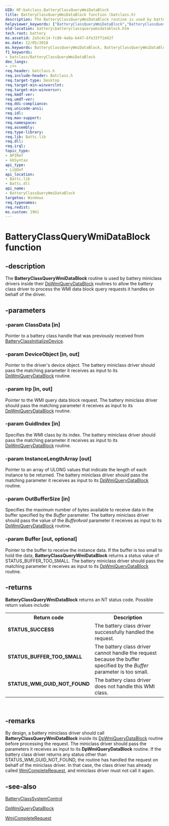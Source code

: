 ```yaml
---
UID: NF:batclass.BatteryClassQueryWmiDataBlock
title: BatteryClassQueryWmiDataBlock function (batclass.h)
description: The BatteryClassQueryWmiDataBlock routine is used by battery miniclass drivers inside their DpWmiQueryDataBlock routines to allow the battery class driver to process the WMI data block query requests it handles on behalf of the driver.
helpviewer_keywords: ["BatteryClassQueryWmiDataBlock","BatteryClassQueryWmiDataBlock routine [Battery Devices]","bat-rtn_da940bf9-529c-4fd7-a02f-b1d9ee8ea28f.xml","batclass/BatteryClassQueryWmiDataBlock","battery.batteryclassquerywmidatablock"]
old-location: battery\batteryclassquerywmidatablock.htm
tech.root: battery
ms.assetid: 2a5c4c14-fc80-4a0a-b447-6fe33ff1d42f
ms.date: 12/05/2018
ms.keywords: BatteryClassQueryWmiDataBlock, BatteryClassQueryWmiDataBlock routine [Battery Devices], bat-rtn_da940bf9-529c-4fd7-a02f-b1d9ee8ea28f.xml, batclass/BatteryClassQueryWmiDataBlock, battery.batteryclassquerywmidatablock
f1_keywords:
- batclass/BatteryClassQueryWmiDataBlock
dev_langs:
- c++
req.header: batclass.h
req.include-header: Batclass.h
req.target-type: Desktop
req.target-min-winverclnt: 
req.target-min-winversvr: 
req.kmdf-ver: 
req.umdf-ver: 
req.ddi-compliance: 
req.unicode-ansi: 
req.idl: 
req.max-support: 
req.namespace: 
req.assembly: 
req.type-library: 
req.lib: Battc.lib
req.dll: 
req.irql: 
topic_type:
- APIRef
- kbSyntax
api_type:
- LibDef
api_location:
- Battc.lib
- Battc.dll
api_name:
- BatteryClassQueryWmiDataBlock
targetos: Windows
req.typenames: 
req.redist: 
ms.custom: 19H1
---
```


# BatteryClassQueryWmiDataBlock function


## -description


The <b>BatteryClassQueryWmiDataBlock</b> routine is used by battery miniclass drivers inside their <a href="https://docs.microsoft.com/windows-hardware/drivers/ddi/content/wmilib/nc-wmilib-wmi_query_datablock_callback">DpWmiQueryDataBlock</a> routines to allow the battery class driver to process the WMI data block query requests it handles on behalf of the driver.


## -parameters




### -param ClassData [in]

Pointer to a battery class handle that was previously received from <a href="https://docs.microsoft.com/windows/desktop/api/batclass/nf-batclass-batteryclassinitializedevice">BatteryClassInitializeDevice</a>.


### -param DeviceObject [in, out]

Pointer to the driver's device object.  The battery miniclass driver should pass the matching parameter it receives as input to its <a href="https://docs.microsoft.com/windows-hardware/drivers/ddi/content/wmilib/nc-wmilib-wmi_query_datablock_callback">DpWmiQueryDataBlock</a> routine.


### -param Irp [in, out]

Pointer to the WMI query data block request.  The battery miniclass driver should pass the matching parameter it receives as input to its <a href="https://docs.microsoft.com/windows-hardware/drivers/ddi/content/wmilib/nc-wmilib-wmi_query_datablock_callback">DpWmiQueryDataBlock</a> routine.


### -param GuidIndex [in]

Specifies the WMI class by its index.  The battery miniclass driver should pass the matching parameter it receives as input to its <a href="https://docs.microsoft.com/windows-hardware/drivers/ddi/content/wmilib/nc-wmilib-wmi_query_datablock_callback">DpWmiQueryDataBlock</a> routine.


### -param InstanceLengthArray [out]

Pointer to an array of ULONG values that indicate the length of each instance to be returned.  The battery miniclass driver should pass the matching parameter it receives as input to its <a href="https://docs.microsoft.com/windows-hardware/drivers/ddi/content/wmilib/nc-wmilib-wmi_query_datablock_callback">DpWmiQueryDataBlock</a> routine.


### -param OutBufferSize [in]

Specifies the maximum number of bytes available to receive data in the buffer specified by the <i>Buffer</i> parameter.  The battery miniclass driver should pass the value of the <i>BufferAvail</i> parameter it receives as input to its <a href="https://docs.microsoft.com/windows-hardware/drivers/ddi/content/wmilib/nc-wmilib-wmi_query_datablock_callback">DpWmiQueryDataBlock</a> routine.


### -param Buffer [out, optional]

Pointer to the buffer to receive the instance data.  If the buffer is too small to hold the data, <b>BatteryClassQueryWmiDataBlock</b> returns a status value of STATUS_BUFFER_TOO_SMALL.  The battery miniclass driver should pass the matching parameter it receives as input to its <a href="https://docs.microsoft.com/windows-hardware/drivers/ddi/content/wmilib/nc-wmilib-wmi_query_datablock_callback">DpWmiQueryDataBlock</a> routine.


## -returns



<b>BatteryClassQueryWmiDataBlock</b> returns an NT status code.  Possible return values include:

<table>
<tr>
<th>Return code</th>
<th>Description</th>
</tr>
<tr>
<td width="40%">
<dl>
<dt><b>STATUS_SUCCESS</b></dt>
</dl>
</td>
<td width="60%">
The battery class driver successfully handled the request.

</td>
</tr>
<tr>
<td width="40%">
<dl>
<dt><b>STATUS_BUFFER_TOO_SMALL</b></dt>
</dl>
</td>
<td width="60%">
The battery class driver cannot handle the request because the buffer specified by the <i>Buffer</i> parameter is too small.

</td>
</tr>
<tr>
<td width="40%">
<dl>
<dt><b>STATUS_WMI_GUID_NOT_FOUND</b></dt>
</dl>
</td>
<td width="60%">
The battery class driver does not handle this WMI class.

</td>
</tr>
</table>
 




## -remarks



By design, a battery miniclass driver should call <b>BatteryClassQueryWmiDataBlock</b> inside its <a href="https://docs.microsoft.com/windows-hardware/drivers/ddi/content/wmilib/nc-wmilib-wmi_query_datablock_callback">DpWmiQueryDataBlock</a> routine before processing the request.  The miniclass driver should pass the parameters it receives as input to its <b>DpWmiQueryDataBlock</b> routine.  If the battery class driver returns any status other than STATUS_WMI_GUID_NOT_FOUND, the routine has handled the request on behalf of the miniclass driver.  In that case, the class driver has already called <a href="https://docs.microsoft.com/windows-hardware/drivers/ddi/content/wmilib/nf-wmilib-wmicompleterequest">WmiCompleteRequest</a>, and miniclass driver must not call it again. 




## -see-also




<a href="https://docs.microsoft.com/windows/desktop/api/batclass/nf-batclass-batteryclasssystemcontrol">BatteryClassSystemControl</a>



<a href="https://docs.microsoft.com/windows-hardware/drivers/ddi/content/wmilib/nc-wmilib-wmi_query_datablock_callback">DpWmiQueryDataBlock</a>



<a href="https://docs.microsoft.com/windows-hardware/drivers/ddi/content/wmilib/nf-wmilib-wmicompleterequest">WmiCompleteRequest</a>
 

 


